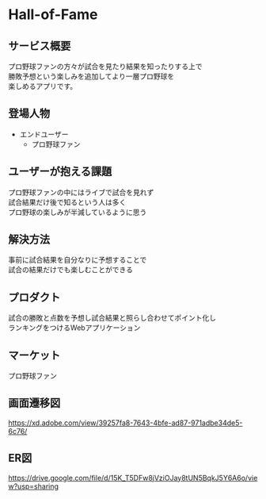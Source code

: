 # Hall-of-Fame

## サービス概要
プロ野球ファンの方々が試合を見たり結果を知ったりする上で<br>
勝敗予想という楽しみを追加してより一層プロ野球を<br>
楽しめるアプリです。


## 登場人物
- エンドユーザー
    - プロ野球ファン

## ユーザーが抱える課題
プロ野球ファンの中にはライブで試合を見れず<br>
試合結果だけ後で知るという人は多く<br>
プロ野球の楽しみが半減しているように思う


## 解決方法
事前に試合結果を自分なりに予想することで<br>
試合の結果だけでも楽しむことができる

## プロダクト
試合の勝敗と点数を予想し試合結果と照らし合わせてポイント化し<br>
ランキングをつけるWebアプリケーション

## マーケット
プロ野球ファン

## 画面遷移図
https://xd.adobe.com/view/39257fa8-7643-4bfe-ad87-971adbe34de5-6c76/

## ER図
https://drive.google.com/file/d/15K_T5DFw8jVziOJay8tUN5BqkJ5Y6A6o/view?usp=sharing